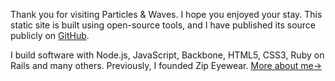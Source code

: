 Thank you for visiting Particles & Waves. I hope you enjoyed your stay. This static site is built using open-source tools, and I have published its source publicly on [GitHub][1].

I build software with Node.js, JavaScript, Backbone, HTML5, CSS3, Ruby on Rails and many others. Previously, I founded Zip Eyewear. [More about me→][2]

[1]: https://github.com/nason/particles-waves
[2]: /about/
